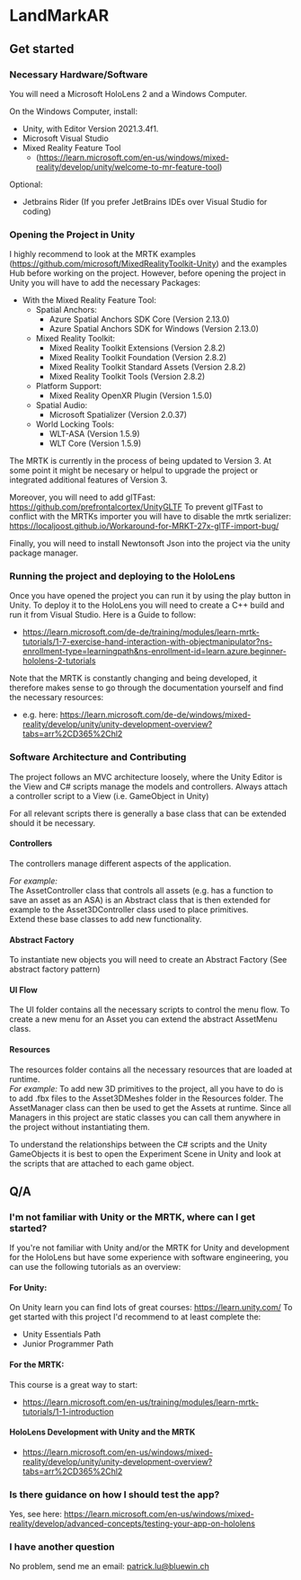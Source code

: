 ﻿# LandMarkAR

## Get started
### Necessary Hardware/Software
You will need a Microsoft HoloLens 2 and a Windows Computer.

On the Windows Computer, install:
- Unity, with Editor Version 2021.3.4f1.
- Microsoft Visual Studio
- Mixed Reality Feature Tool 
  - (https://learn.microsoft.com/en-us/windows/mixed-reality/develop/unity/welcome-to-mr-feature-tool)

Optional:
- Jetbrains Rider (If you prefer JetBrains IDEs over Visual Studio for coding)

### Opening the Project in Unity
I highly recommend to look at the MRTK examples (https://github.com/microsoft/MixedRealityToolkit-Unity) and the examples Hub before working on the project.
However, before opening the project in Unity you will have to add the necessary Packages:
- With the Mixed Reality Feature Tool:
  - Spatial Anchors:
    - Azure Spatial Anchors SDK Core (Version 2.13.0)
    - Azure Spatial Anchors SDK for Windows (Version 2.13.0)
  - Mixed Reality Toolkit:
    - Mixed Reality Toolkit Extensions (Version 2.8.2)
    - Mixed Reality Toolkit Foundation (Version 2.8.2)
    - Mixed Reality Toolkit Standard Assets (Version 2.8.2)
    - Mixed Reality Toolkit Tools (Version 2.8.2)
  - Platform Support:
    - Mixed Reality OpenXR Plugin (Version 1.5.0)
  - Spatial Audio:
    - Microsoft Spatializer (Version 2.0.37)
  - World Locking Tools:
    - WLT-ASA (Version 1.5.9)
    - WLT Core (Version 1.5.9)

The MRTK is currently in the process of being updated to Version 3. At some point it might be necesary or helpul to upgrade the project or integrated additional features of Version 3.

Moreover, you will need to add glTFast: https://github.com/prefrontalcortex/UnityGLTF
To prevent glTFast to conflict with the MRTKs importer you will have to disable the mrtk serializer: https://localjoost.github.io/Workaround-for-MRKT-27x-glTF-import-bug/

Finally, you will need to install Newtonsoft Json into the project via the unity package manager.

### Running the project and deploying to the HoloLens
Once you have opened the project you can run it by using the play button in Unity.
To deploy it to the HoloLens you will need to create a C++ build and run it from Visual Studio.
Here is a Guide to follow: 
- https://learn.microsoft.com/de-de/training/modules/learn-mrtk-tutorials/1-7-exercise-hand-interaction-with-objectmanipulator?ns-enrollment-type=learningpath&ns-enrollment-id=learn.azure.beginner-hololens-2-tutorials

Note that the MRTK is constantly changing and being developed, it therefore makes sense to go through the documentation yourself and find the necessary resources:
  - e.g. here: https://learn.microsoft.com/de-de/windows/mixed-reality/develop/unity/unity-development-overview?tabs=arr%2CD365%2Chl2

### Software Architecture and Contributing
The project follows an MVC architecture loosely, where the Unity Editor is the View and C# scripts manage the models and controllers.
Always attach a controller script to a View (i.e. GameObject in Unity)

For all relevant scripts there is generally a base class that can be extended should it be necessary.

#### Controllers 
The controllers manage different aspects of the application.  

*For example:*  
The AssetController class that controls all assets (e.g. has a function to save an asset as an ASA)
is an Abstract class that is then extended for example to the Asset3DController class used to place primitives.  
Extend these base classes to add new functionality.

#### Abstract Factory
To instantiate new objects you will need to create an Abstract Factory (See abstract factory pattern)

#### UI Flow
The UI folder contains all the necessary scripts to control the menu flow. To create a new menu for an Asset
you can extend the abstract AssetMenu class.

#### Resources
The resources folder contains all the necessary resources that are loaded at runtime.  
*For example:*
To add new 3D primitives to the project, all you have to do is to add .fbx files to the Asset3DMeshes folder in the Resources folder.
The AssetManager class can then be used to get the Assets at runtime.
Since all Managers in this project are static classes you can call them anywhere in the project without instantiating them.

To understand the relationships between the C# scripts and the Unity GameObjects it is best to open the Experiment Scene in Unity and look at the scripts that are attached
to each game object.


## Q/A

### I'm not familiar with Unity or the MRTK, where can I get started?
If you're not familiar with Unity and/or the MRTK for Unity and development for the HoloLens but have
some experience with software engineering, you can use the following tutorials as an overview:

#### For Unity:
On Unity learn you can find lots of great courses: https://learn.unity.com/
To get started with this project I'd recommend to at least complete the:
- Unity Essentials Path
- Junior Programmer Path

#### For the MRTK:
This course is a great way to start:
- https://learn.microsoft.com/en-us/training/modules/learn-mrtk-tutorials/1-1-introduction

#### HoloLens Development with Unity and the MRTK
- https://learn.microsoft.com/en-us/windows/mixed-reality/develop/unity/unity-development-overview?tabs=arr%2CD365%2Chl2

### Is there guidance on how I should test the app?
Yes, see here:
https://learn.microsoft.com/en-us/windows/mixed-reality/develop/advanced-concepts/testing-your-app-on-hololens

### I have another question
No problem, send me an email: patrick.lu@bluewin.ch
